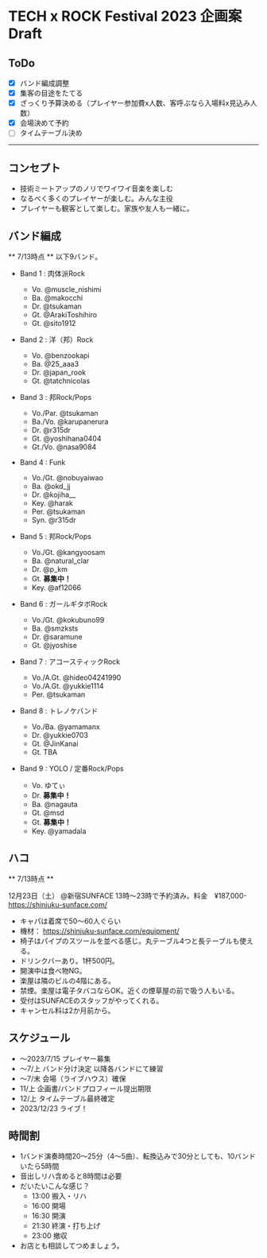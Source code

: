 # TECH x ROCK Festival 2023 企画案Draft

## ToDo
- [x] バンド編成調整
- [x] 集客の目途をたてる
- [x] ざっくり予算決める（プレイヤー参加費x人数、客呼ぶなら入場料x見込み人数）
- [x] 会場決めて予約
- [ ] タイムテーブル決め

---

## コンセプト
- 技術ミートアップのノリでワイワイ音楽を楽しむ
- なるべく多くのプレイヤーが楽しむ。みんな主役
- プレイヤーも観客として楽しむ。家族や友人も一緒に。

## バンド編成
** 7/13時点 **
以下9バンド。

+ Band 1 : 肉体派Rock
    + Vo. @muscle_nishimi
    + Ba. @makocchi
    + Dr. @tsukaman
    + Gt. @ArakiToshihiro
    + Gt. @sito1912

+ Band 2 : 洋（邦）Rock
    + Vo. @benzookapi
    + Ba. @25_aaa3
    + Dr. @japan_rook
    + Gt. @tatchnicolas

+ Band 3 : 邦Rock/Pops
    + Vo./Par. @tsukaman
    + Ba./Vo. @karupanerura
    + Dr. @r315dr
    + Gt. @yoshihana0404
    + Gt./Vo. @nasa9084

+ Band 4 : Funk
    + Vo./Gt. @nobuyaiwao
    + Ba. @okd_jj
    + Dr. @kojiha__
    + Key. @harak
    + Per. @tsukaman
    + Syn. @r315dr

+ Band 5 : 邦Rock/Pops
    + Vo./Gt. @kangyoosam
    + Ba. @natural_clar
    + Dr. @p_km
    + Gt. **募集中！**
    + Key. @af12066

+ Band 6 : ガールギタボRock
    + Vo./Gt. @kokubuno99
    + Ba. @smzksts
    + Dr. @saramune
    + Gt. @jyoshise

+ Band 7 : アコースティックRock
    + Vo./A.Gt. @hideo04241990
    + Vo./A.Gt. @yukkie1114
    + Per. @tsukaman

+ Band 8 : トレノケバンド
    + Vo./Ba. @yamamanx
    + Dr. @yukkie0703
    + Gt. @JinKanai
    + Gt. TBA

+ Band 9 : YOLO / 定番Rock/Pops
    + Vo. ゆてぃ
    + Dr. **募集中！**
    + Ba. @nagauta
    + Gt. @msd
    + Gt. **募集中！**
    + Key. @yamadala

## ハコ
** 7/13時点 **

12月23日（土） @新宿SUNFACE 13時～23時で予約済み。料金　¥187,000-
https://shinjuku-sunface.com/

- キャパは着席で50～60人ぐらい
- 機材： https://shinjuku-sunface.com/equipment/
- 椅子はパイプのスツールを並べる感じ。丸テーブル4つと長テーブルも使える。
- ドリンクバーあり。1杯500円。
- 開演中は食べ物NG。
- 楽屋は隣のビルの4階にある。
- 禁煙。楽屋は電子タバコならOK。近くの煙草屋の前で吸う人もいる。
- 受付はSUNFACEのスタッフがやってくれる。
- キャンセル料は2か月前から。

## スケジュール
- ～2023/7/15 プレイヤー募集
- ～7/上 バンド分け決定 以降各バンドにて練習
- ～7/末 会場（ライブハウス）確保
- 11/上 企画書/バンドプロフィール提出期限
- 12/上 タイムテーブル最終確定
- 2023/12/23 ライブ！

## 時間割
- 1バンド演奏時間20～25分（4～5曲）、転換込みで30分としても、10バンドいたら5時間
- 音出しリハ含めると8時間は必要
- だいたいこんな感じ？
    - 13:00 搬入・リハ
    - 16:00 開場
    - 16:30 開演
    - 21:30 終演・打ち上げ
    - 23:00 撤収
- お店とも相談してつめましょう。

